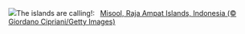 ![](https://www.bing.com/th?id=OHR.MisoolRajaAmpat_EN-US0805176947_UHD.jpg&w=1000)The islands are calling!:&nbsp;&ensp;[Misool, Raja Ampat Islands, Indonesia (© Giordano Cipriani/Getty Images)](https://www.bing.com/th?id=OHR.MisoolRajaAmpat_EN-US0805176947_UHD.jpg)
<br><br/>
